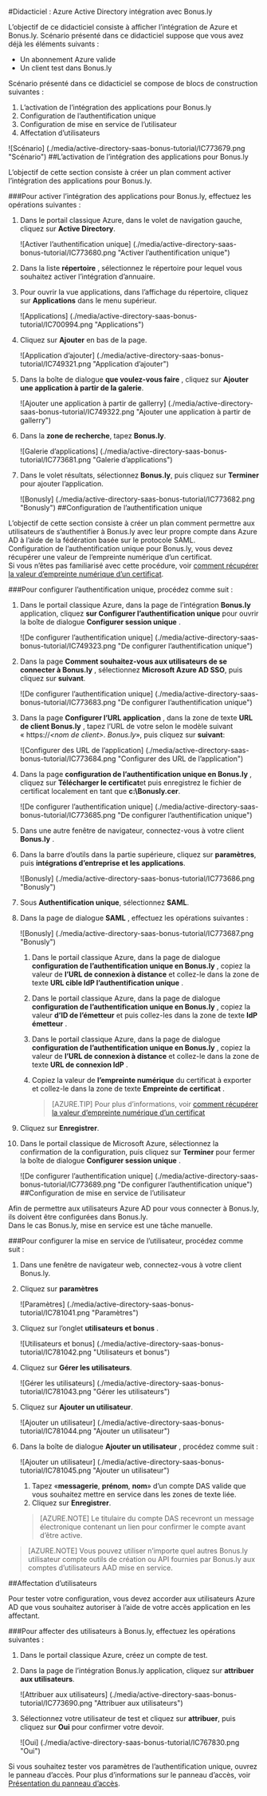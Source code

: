<properties 
    pageTitle="Didacticiel : Azure Active Directory intégration avec Bonus.ly | Microsoft Azure" 
    description="Découvrez comment utiliser Bonus.ly avec Azure Active Directory pour activer l’authentification unique, la mise en service automatisé et bien plus encore !" 
    services="active-directory" 
    authors="jeevansd"  
    documentationCenter="na" 
    manager="femila"/>
<tags 
    ms.service="active-directory" 
    ms.devlang="na" 
    ms.topic="article" 
    ms.tgt_pltfrm="na" 
    ms.workload="identity" 
    ms.date="09/29/2016" 
    ms.author="jeedes" />

#<a name="tutorial-azure-active-directory-integration-with-bonusly"></a>Didacticiel : Azure Active Directory intégration avec Bonus.ly

L’objectif de ce didacticiel consiste à afficher l’intégration de Azure et Bonus.ly. Scénario présenté dans ce didacticiel suppose que vous avez déjà les éléments suivants :

-   Un abonnement Azure valide
-   Un client test dans Bonus.ly

Scénario présenté dans ce didacticiel se compose de blocs de construction suivantes :

1.  L’activation de l’intégration des applications pour Bonus.ly
2.  Configuration de l’authentification unique
3.  Configuration de mise en service de l’utilisateur
4.  Affectation d’utilisateurs

![Scénario] (./media/active-directory-saas-bonus-tutorial/IC773679.png "Scénario")
##<a name="enabling-the-application-integration-for-bonusly"></a>L’activation de l’intégration des applications pour Bonus.ly

L’objectif de cette section consiste à créer un plan comment activer l’intégration des applications pour Bonus.ly.

###<a name="to-enable-the-application-integration-for-bonusly-perform-the-following-steps"></a>Pour activer l’intégration des applications pour Bonus.ly, effectuez les opérations suivantes :

1.  Dans le portail classique Azure, dans le volet de navigation gauche, cliquez sur **Active Directory**.

    ![Activer l’authentification unique] (./media/active-directory-saas-bonus-tutorial/IC773680.png "Activer l’authentification unique")

2.  Dans la liste **répertoire** , sélectionnez le répertoire pour lequel vous souhaitez activer l’intégration d’annuaire.

3.  Pour ouvrir la vue applications, dans l’affichage du répertoire, cliquez sur **Applications** dans le menu supérieur.

    ![Applications] (./media/active-directory-saas-bonus-tutorial/IC700994.png "Applications")

4.  Cliquez sur **Ajouter** en bas de la page.

    ![Application d’ajouter] (./media/active-directory-saas-bonus-tutorial/IC749321.png "Application d’ajouter")

5.  Dans la boîte de dialogue **que voulez-vous faire** , cliquez sur **Ajouter une application à partir de la galerie**.

    ![Ajouter une application à partir de gallerry] (./media/active-directory-saas-bonus-tutorial/IC749322.png "Ajouter une application à partir de gallerry")

6.  Dans la **zone de recherche**, tapez **Bonus.ly**.

    ![Galerie d’applications] (./media/active-directory-saas-bonus-tutorial/IC773681.png "Galerie d’applications")

7.  Dans le volet résultats, sélectionnez **Bonus.ly**, puis cliquez sur **Terminer** pour ajouter l’application.

    ![Bonusly] (./media/active-directory-saas-bonus-tutorial/IC773682.png "Bonusly")
##<a name="configuring-single-sign-on"></a>Configuration de l’authentification unique

L’objectif de cette section consiste à créer un plan comment permettre aux utilisateurs de s’authentifier à Bonus.ly avec leur propre compte dans Azure AD à l’aide de la fédération basée sur le protocole SAML.  
Configuration de l’authentification unique pour Bonus.ly, vous devez récupérer une valeur de l’empreinte numérique d’un certificat.  
Si vous n’êtes pas familiarisé avec cette procédure, voir [comment récupérer la valeur d’empreinte numérique d’un certificat](http://youtu.be/YKQF266SAxI).

###<a name="to-configure-single-sign-on-perform-the-following-steps"></a>Pour configurer l’authentification unique, procédez comme suit :

1.  Dans le portail classique Azure, dans la page de l’intégration **Bonus.ly** application, cliquez **sur Configurer l’authentification unique** pour ouvrir la boîte de dialogue **Configurer session unique** .

    ![De configurer l’authentification unique] (./media/active-directory-saas-bonus-tutorial/IC749323.png "De configurer l’authentification unique")

2.  Dans la page **Comment souhaitez-vous aux utilisateurs de se connecter à Bonus.ly** , sélectionnez **Microsoft Azure AD SSO**, puis cliquez sur **suivant**.

    ![De configurer l’authentification unique] (./media/active-directory-saas-bonus-tutorial/IC773683.png "De configurer l’authentification unique")

3.  Dans la page **Configurer l’URL application** , dans la zone de texte **URL de client Bonus.ly** , tapez l’URL de votre selon le modèle suivant « https://*\<nom de client\>. Bonus.ly*», puis cliquez sur **suivant**: 

    ![Configurer des URL de l’application] (./media/active-directory-saas-bonus-tutorial/IC773684.png "Configurer des URL de l’application")

4.  Dans la page **configuration de l’authentification unique en Bonus.ly** , cliquez sur **Télécharger le certificat**et puis enregistrez le fichier de certificat localement en tant que **c:\\Bonusly.cer**.

    ![De configurer l’authentification unique] (./media/active-directory-saas-bonus-tutorial/IC773685.png "De configurer l’authentification unique")

5.  Dans une autre fenêtre de navigateur, connectez-vous à votre client **Bonus.ly** .

6.  Dans la barre d’outils dans la partie supérieure, cliquez sur **paramètres**, puis **intégrations d’entreprise et les applications**.

    ![Bonusly] (./media/active-directory-saas-bonus-tutorial/IC773686.png "Bonusly")

7.  Sous **Authentification unique**, sélectionnez **SAML**.

8.  Dans la page de dialogue **SAML** , effectuez les opérations suivantes :

    ![Bonusly] (./media/active-directory-saas-bonus-tutorial/IC773687.png "Bonusly")

    1.  Dans le portail classique Azure, dans la page de dialogue **configuration de l’authentification unique en Bonus.ly** , copiez la valeur de **l’URL de connexion à distance** et collez-le dans la zone de texte **URL cible IdP l’authentification unique** .
    2.  Dans le portail classique Azure, dans la page de dialogue **configuration de l’authentification unique en Bonus.ly** , copiez la valeur **d’ID de l’émetteur** et puis collez-les dans la zone de texte **IdP émetteur** .
    3.  Dans le portail classique Azure, dans la page de dialogue **configuration de l’authentification unique en Bonus.ly** , copiez la valeur de **l’URL de connexion à distance** et collez-le dans la zone de texte **URL de connexion IdP** .
    4.  Copiez la valeur de **l’empreinte numérique** du certificat à exporter et collez-le dans la zone de texte **Empreinte de certificat** .

        >[AZURE.TIP] Pour plus d’informations, voir [comment récupérer la valeur d’empreinte numérique d’un certificat](http://youtu.be/YKQF266SAxI)

9.  Cliquez sur **Enregistrer**.

10. Dans le portail classique de Microsoft Azure, sélectionnez la confirmation de la configuration, puis cliquez sur **Terminer** pour fermer la boîte de dialogue **Configurer session unique** .

    ![De configurer l’authentification unique] (./media/active-directory-saas-bonus-tutorial/IC773689.png "De configurer l’authentification unique")
##<a name="configuring-user-provisioning"></a>Configuration de mise en service de l’utilisateur

Afin de permettre aux utilisateurs Azure AD pour vous connecter à Bonus.ly, ils doivent être configurées dans Bonus.ly.  
Dans le cas Bonus.ly, mise en service est une tâche manuelle.

###<a name="to-configure-user-provisioning-perform-the-following-steps"></a>Pour configurer la mise en service de l’utilisateur, procédez comme suit :

1.  Dans une fenêtre de navigateur web, connectez-vous à votre client Bonus.ly.

2.  Cliquez sur **paramètres**

    ![Paramètres] (./media/active-directory-saas-bonus-tutorial/IC781041.png "Paramètres")

3.  Cliquez sur l’onglet **utilisateurs et bonus** .

    ![Utilisateurs et bonus] (./media/active-directory-saas-bonus-tutorial/IC781042.png "Utilisateurs et bonus")

4.  Cliquez sur **Gérer les utilisateurs**.

    ![Gérer les utilisateurs] (./media/active-directory-saas-bonus-tutorial/IC781043.png "Gérer les utilisateurs")

5.  Cliquez sur **Ajouter un utilisateur**.

    ![Ajouter un utilisateur] (./media/active-directory-saas-bonus-tutorial/IC781044.png "Ajouter un utilisateur")

6.  Dans la boîte de dialogue **Ajouter un utilisateur** , procédez comme suit :

    ![Ajouter un utilisateur] (./media/active-directory-saas-bonus-tutorial/IC781045.png "Ajouter un utilisateur")

    1.  Tapez «**messagerie**, **prénom**, **nom**» d’un compte DAS valide que vous souhaitez mettre en service dans les zones de texte liée.
    2.  Cliquez sur **Enregistrer**.

    >[AZURE.NOTE] Le titulaire du compte DAS recevront un message électronique contenant un lien pour confirmer le compte avant d’être active.

>[AZURE.NOTE] Vous pouvez utiliser n’importe quel autres Bonus.ly utilisateur compte outils de création ou API fournies par Bonus.ly aux comptes d’utilisateurs AAD mise en service.

##<a name="assigning-users"></a>Affectation d’utilisateurs

Pour tester votre configuration, vous devez accorder aux utilisateurs Azure AD que vous souhaitez autoriser à l’aide de votre accès application en les affectant.

###<a name="to-assign-users-to-bonusly-perform-the-following-steps"></a>Pour affecter des utilisateurs à Bonus.ly, effectuez les opérations suivantes :

1.  Dans le portail classique Azure, créez un compte de test.

2.  Dans la page de l’intégration Bonus.ly application, cliquez sur **attribuer aux utilisateurs**.

    ![Attribuer aux utilisateurs] (./media/active-directory-saas-bonus-tutorial/IC773690.png "Attribuer aux utilisateurs")

3.  Sélectionnez votre utilisateur de test et cliquez sur **attribuer**, puis cliquez sur **Oui** pour confirmer votre devoir.

    ![Oui] (./media/active-directory-saas-bonus-tutorial/IC767830.png "Oui")

Si vous souhaitez tester vos paramètres de l’authentification unique, ouvrez le panneau d’accès. Pour plus d’informations sur le panneau d’accès, voir [Présentation du panneau d’accès](active-directory-saas-access-panel-introduction.md).
